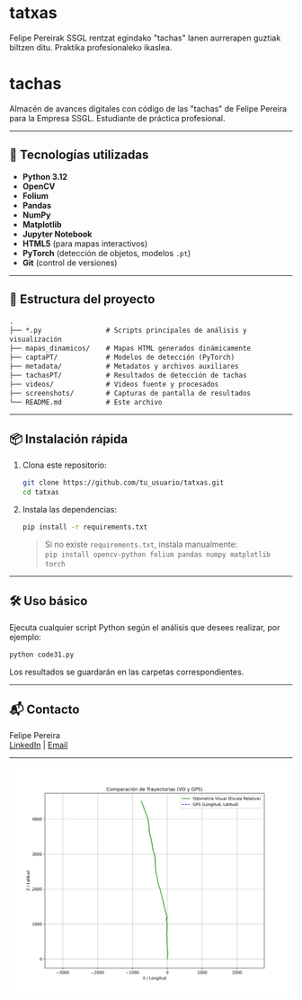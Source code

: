 # tatxas

Felipe Pereirak SSGL rentzat egindako "tachas" lanen aurrerapen guztiak biltzen ditu. Praktika profesionaleko ikaslea.

# tachas

Almacén de avances digitales con código de las "tachas" de Felipe Pereira para la Empresa SSGL. Estudiante de práctica profesional.

---

## 🚀 Tecnologías utilizadas

- **Python 3.12**  
- **OpenCV**  
- **Folium**  
- **Pandas**  
- **NumPy**  
- **Matplotlib**  
- **Jupyter Notebook**  
- **HTML5** (para mapas interactivos)  
- **PyTorch** (detección de objetos, modelos `.pt`)  
- **Git** (control de versiones)  

---

## 📁 Estructura del proyecto

```
.
├── *.py                # Scripts principales de análisis y visualización
├── mapas_dinamicos/    # Mapas HTML generados dinámicamente
├── captaPT/            # Modelos de detección (PyTorch)
├── metadata/           # Metadatos y archivos auxiliares
├── tachasPT/           # Resultados de detección de tachas
├── videos/             # Videos fuente y procesados
├── screenshots/        # Capturas de pantalla de resultados
└── README.md           # Este archivo
```

---

## 📦 Instalación rápida

1. Clona este repositorio:
   ```sh
   git clone https://github.com/tu_usuario/tatxas.git
   cd tatxas
   ```
2. Instala las dependencias:
   ```sh
   pip install -r requirements.txt
   ```
   > Si no existe `requirements.txt`, instala manualmente:  
   > `pip install opencv-python folium pandas numpy matplotlib torch`

---

## 🛠️ Uso básico

Ejecuta cualquier script Python según el análisis que desees realizar, por ejemplo:
```sh
python code31.py
```
Los resultados se guardarán en las carpetas correspondientes.

---

## 📬 Contacto

Felipe Pereira  
[LinkedIn](https://www.linkedin.com/) | [Email](mailto:tuemail@ejemplo.com)

---

<p align="center">
  <img src="trayectoria_comparativa_vo_gps.png" alt="Comparativa Trayectoria" width="600"/>
</p>
